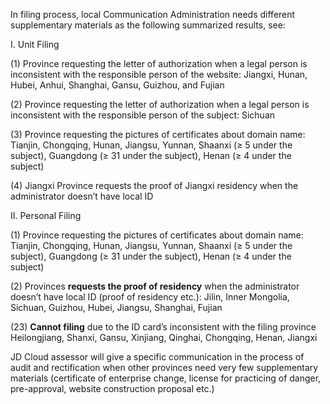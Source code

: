 In filing process, local Communication Administration needs different supplementary materials as the following summarized results, see:

I. Unit Filing

(1) Province requesting the letter of authorization when a legal person is inconsistent with the responsible person of the website: Jiangxi, Hunan, Hubei, Anhui, Shanghai, Gansu, Guizhou, and Fujian

(2) Province requesting the letter of authorization when a legal person is inconsistent with the responsible person of the subject: Sichuan

(3) Province requesting the pictures of certificates about domain name: Tianjin, Chongqing, Hunan, Jiangsu, Yunnan, Shaanxi (≥ 5 under the subject), Guangdong (≥ 31 under the subject), Henan (≥ 4 under the subject)

(4) Jiangxi Province requests the proof of Jiangxi residency when the administrator doesn’t have local ID

II. Personal Filing

(1) Province requesting the pictures of certificates about domain name: Tianjin, Chongqing, Hunan, Jiangsu, Yunnan, Shaanxi (≥ 5 under the subject), Guangdong (≥ 31 under the subject), Henan (≥ 4 under the subject)

(2) Provinces **requests the proof of residency** when the administrator doesn’t have local ID (proof of residency etc.): Jilin, Inner Mongolia, Sichuan, Guizhou, Hubei, Jiangsu, Shanghai, Fujian

(23) **Cannot filing** due to the ID card’s inconsistent with the filing province Heilongjiang, Shanxi, Gansu, Xinjiang, Qinghai, Chongqing, Henan, Jiangxi

JD Cloud assessor will give a specific communication in the process of audit and rectification when other provinces need very few supplementary materials (certificate of enterprise change, license for practicing of danger, pre-approval, website construction proposal etc.)